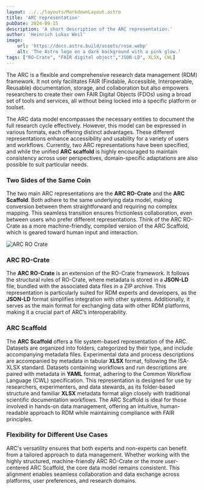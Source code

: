 ```yaml
---
layout: ../../layouts/MarkdownLayout.astro
title: 'ARC representation'
pubDate: 2024-09-15
description: 'A short description of the ARC representation.'
author: 'Heinrich Lukas Weil'
image:
    url: 'https://docs.astro.build/assets/rose.webp'
    alt: 'The Astro logo on a dark background with a pink glow.'
tags: ["RO-Crate", "FAIR digital object","JSON-LD", XLSX, CWL]
---
```


The ARC is a flexible and comprehensive research data management (RDM) framework. It not only facilitates FAIR (Findable, Accessible, Interoperable, Reusable) documentation, storage, and collaboration but also empowers researchers to create their own FAIR Digital Objects (FDOs) using a broad set of tools and services, all without being locked into a specific platform or toolset. 

The ARC data model encompasses the necessary entities to document the full research cycle effectively. However, this model can be expressed in various formats, each offering distinct advantages. These different representations enhance accessibility and usability for a variety of users and workflows. Currently, two ARC representations have been specified, and while the unified **ARC scaffold** is highly encouraged to maintain consistency across user perspectives, domain-specific adaptations are also possible to suit particular needs.

### Two Sides of the Same Coin

The two main ARC representations are the **ARC RO-Crate** and the **ARC Scaffold**. Both adhere to the same underlying data model, making conversion between them straightforward and requiring no complex mapping. This seamless transition ensures frictionless collaboration, even between users who prefer different representations. Think of the ARC RO-Crate as a more machine-friendly, compiled version of the ARC Scaffold, which is geared toward human input and interaction.

![ARC RO Crate](/arc-website/ro-crate-vs-scaffold.png)

### ARC RO-Crate

The **ARC RO-Crate** is an extension of the RO-Crate framework. It follows the structural rules of RO-Crate, where metadata is stored in a **JSON-LD** file, bundled with the associated data files in a ZIP archive. This representation is particularly suited for RDM experts and developers, as the **JSON-LD** format simplifies integration with other systems. Additionally, it serves as the main format for exchanging data with other RDM platforms, making it a crucial part of ARC’s interoperability.

### ARC Scaffold

The **ARC Scaffold** offers a file system-based representation of the ARC. Datasets are organized into folders, categorized by their type, and include accompanying metadata files. Experimental data and process descriptions are accompanied by metadata in tabular **XLSX** format, following the ISA-XLSX standard. Datasets containing workflows and run descriptions are paired with metadata in **YAML** format, adhering to the Common Workflow Language (CWL) specification. 
This representation is designed for use by researchers, experimenters, and data stewards, as its folder-based structure and familiar **XLSX** metadata format align closely with traditional scientific documentation workflows. The ARC Scaffold is ideal for those involved in hands-on data management, offering an intuitive, human-readable approach to RDM while maintaining compliance with FAIR principles.

### Flexibility for Different Use Cases

ARC's versatility ensures that both experts and non-experts can benefit from a tailored approach to data management. Whether working with the highly structured, machine-friendly ARC RO-Crate or the more user-centered ARC Scaffold, the core data model remains consistent. This alignment enables seamless collaboration and data exchange across platforms, user preferences, and research domains.